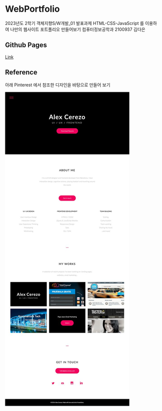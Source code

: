 # WebPortfolio

2023년도 2학기 객체지향S/W개발_01 발표과제 
HTML-CSS-JavaScript 를 이용하여 나만의 웹사이트 포트폴리오 만들어보기
컴퓨터정보공학과 2100937 김다은

## Github Pages

[Link](https://github.com/daeun55/MyWebportfolio)

## Reference

아래 Pinterest 에서 참조한 디자인을 바탕으로 만들어 보기

![sample](./assets/reference.jpeg)

